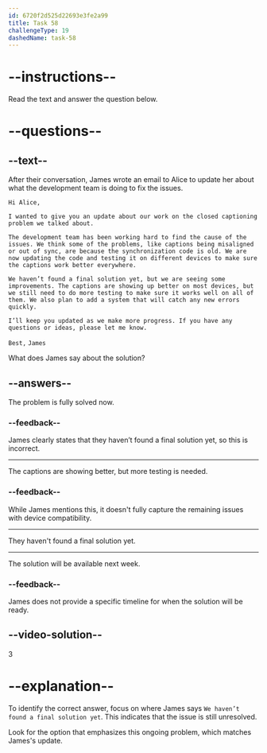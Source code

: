 ```yaml
---
id: 6720f2d525d22693e3fe2a99
title: Task 58
challengeType: 19
dashedName: task-58
---
```


<!-- READING -->

# --instructions--

Read the text and answer the question below.

# --questions--

## --text--

After their conversation, James wrote an email to Alice to update her about what the development team is doing to fix the issues.

`Hi Alice,`

`I wanted to give you an update about our work on the closed captioning problem we talked about.`

`The development team has been working hard to find the cause of the issues. We think some of the problems, like captions being misaligned or out of sync, are because the synchronization code is old. We are now updating the code and testing it on different devices to make sure the captions work better everywhere.`

`We haven’t found a final solution yet, but we are seeing some improvements. The captions are showing up better on most devices, but we still need to do more testing to make sure it works well on all of them. We also plan to add a system that will catch any new errors quickly.`

`I’ll keep you updated as we make more progress. If you have any questions or ideas, please let me know.`

`Best,` 
`James`

What does James say about the solution?

## --answers--

The problem is fully solved now.

### --feedback--

James clearly states that they haven’t found a final solution yet, so this is incorrect.

---

The captions are showing better, but more testing is needed.

### --feedback--

While James mentions this, it doesn't fully capture the remaining issues with device compatibility.

---

They haven't found a final solution yet.

---

The solution will be available next week.

### --feedback--

James does not provide a specific timeline for when the solution will be ready.

## --video-solution--

3

# --explanation--

To identify the correct answer, focus on where James says `We haven’t found a final solution yet`. This indicates that the issue is still unresolved.

Look for the option that emphasizes this ongoing problem, which matches James's update.
